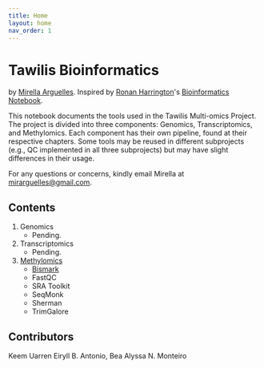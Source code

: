 ```yaml
---
title: Home
layout: home
nav_order: 1
---
```


# Tawilis Bioinformatics
by [Mirella Arguelles](https://github.com/meruila).
Inspired by [Ronan Harrington](https://github.com/rnnh)'s [Bioinformatics Notebook](https://rnnh.github.io/bioinfo-notebook/).  

This notebook documents the tools used in the Tawilis Multi-omics Project. The project is divided into three components: Genomics, Transcriptomics, and Methylomics. Each component has their own pipeline, found at their respective chapters. Some tools may be reused in different subprojects (e.g., QC implemented in all three subprojects) but may have slight differences in their usage. 

For any questions or concerns, kindly email Mirella at [mirarguelles@gmail.com](mailto:mirarguelles@gmail.com).

## Contents
1. Genomics
    - Pending.
2. Transcriptomics
    - Pending.
3. [Methylomics](./docs/methylomics.html)
    - [Bismark](./docs/methylomics/bismark.html)
    - FastQC
    - SRA Toolkit
    - SeqMonk
    - Sherman
    - TrimGalore

## Contributors
Keem Uarren Eiryll B. Antonio, Bea Alyssa N. Monteiro